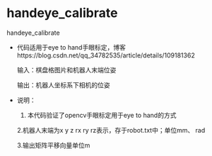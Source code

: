 # handeye_calibrate
handeye_calibrate

- 代码适用于eye to hand手眼标定，博客https://blog.csdn.net/qq_34782535/article/details/109181362

  输入：棋盘格图片和机器人末端位姿
  
  输出：机器人坐标系下相机的位姿

- 说明：

  1. 本代码验证了opencv手眼标定用于eye to hand的方式
  
  2.机器人末端为x y z rx ry rz表示，存于robot.txt中；单位mm、 rad
  
  3.输出矩阵平移向量单位m

